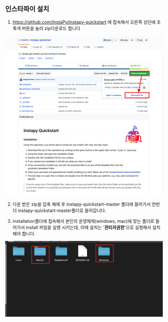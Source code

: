 ## 인스타파이 설치



1. https://github.com/InstaPy/instapy-quickstart 에 접속해서 오른쪽 상단에 초록색 버튼을 눌러 zip다운로드 합니다

![](./src/instapy-install.png)

2. 다운 받은 zip을 압축 해제 후 instapy-quickstart-master 폴더에 들어가서 한번 더 instapy-quickstart-master폴더로 들어갑니다.

3. installation폴더에 접속해서 본인의 운영체제(windows, mac)에 맞는 폴더로 들어가서 install 파일을 실행 시키는데, 이때 설치는 '**관리자권한**'으로 실행해서 설치 해야 합니다.

![](./src/instapy-install-fordler.png)



 